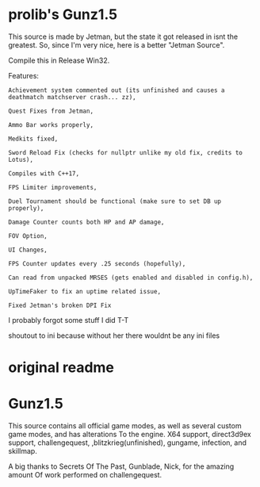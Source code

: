 # prolib's Gunz1.5 
This source is made by Jetman, but the state it got released in isnt the greatest.
So, since I'm very nice, here is a better "Jetman Source".

Compile this in Release Win32.

Features:

    Achievement system commented out (its unfinished and causes a deathmatch matchserver crash... zz), 

    Quest Fixes from Jetman, 

    Ammo Bar works properly, 

    Medkits fixed, 

    Sword Reload Fix (checks for nullptr unlike my old fix, credits to Lotus), 

    Compiles with C++17, 

    FPS Limiter improvements, 

    Duel Tournament should be functional (make sure to set DB up properly), 

    Damage Counter counts both HP and AP damage, 

    FOV Option, 

    UI Changes, 

    FPS Counter updates every .25 seconds (hopefully), 

    Can read from unpacked MRSES (gets enabled and disabled in config.h),

    UpTimeFaker to fix an uptime related issue,

    Fixed Jetman's broken DPI Fix

I probably forgot some stuff I did T-T

shoutout to ini because without her there wouldnt be any ini files

# original readme
# Gunz1.5

This source contains all official game modes, as well as 
several custom game modes, and has alterations
To the engine. X64 support, direct3d9ex support, challengequest,
,blitzkrieg(unfinished), gungame, infection, and skillmap. 

A big thanks to Secrets Of The Past, Gunblade, Nick, for the amazing amount 
Of work performed on challengequest. 
